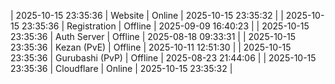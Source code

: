 | 2025-10-15 23:35:36 | Website | Online | 2025-10-15 23:35:32 |
| 2025-10-15 23:35:36 | Registration | Offline | 2025-09-09 16:40:23 |
| 2025-10-15 23:35:36 | Auth Server | Offline | 2025-08-18 09:33:31 |
| 2025-10-15 23:35:36 | Kezan (PvE) | Offline | 2025-10-11 12:51:30 |
| 2025-10-15 23:35:36 | Gurubashi (PvP) | Offline | 2025-08-23 21:44:06 |
| 2025-10-15 23:35:36 | Cloudflare | Online | 2025-10-15 23:35:32 |
